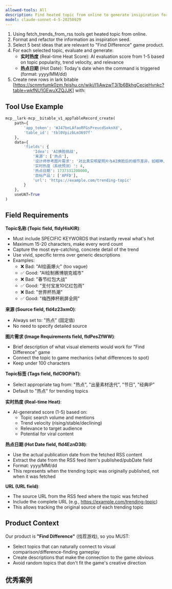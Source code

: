 ```yaml
---
allowed-tools: All
description: Find heated topic from online to generate insipiration for ads.
model: claude-sonnet-4-5-20250929
---
```


1. Using fetch_trends_from_rss tools get heated topic from online.
2. Format and refactor the information as inspiration seed.
3. Select 5 best ideas that are relevant to "Find Difference" game product.
4. For each selected topic, evaluate and generate:
   - **实时热度** (Real-time Heat Score): AI evaluation score from 1-5 based on topic popularity, trend velocity, and relevance
   - **热点日期** (Hot Date): Today's date when the command is triggered (format: yyyy/MM/dd)
6. Create new rows in lark bitable [https://scnmrtumk0zm.feishu.cn/wiki/I1iAwzwT3i1b6BkhgCecjeHvnkc?table=wkfNU1GEwuXZQJJK] with:

## Tool Use Example

```python
mcp__lark-mcp__bitable_v1_appTableRecord_create(
    path={
        'app_token': 'WJ47bnLAfaoRFGsPreucdSoknXd',
        'table_id': 'tbl0VpizbLm3697f'
    },
    data={
        'fields': {
            'Idea': 'AI换脸挑战',
            '来源': ['热点'],
            '设计师参考图片需求': '对比真实明星照片与AI换脸后的细节差异，如眼神、肤质、五官比例等微妙变化',
            '实时热度（系统预测）': 4,
            '热点日期': 1737331200000,
            '目标产品': ['APFD'],
            'url': 'https://example.com/trending-topic'
        }
    },
    useUAT=True
)
```

## Field Requirements

**Topic名称 (Topic field, fldyHisKlR)**:
- Must include SPECIFIC KEYWORDS that instantly reveal what's hot
- Maximum 15-20 characters, make every word count
- Capture the most eye-catching, concrete detail of the trend
- Use vivid, specific terms over generic descriptions
- Examples:
  - ❌ Bad: "AI绘画爆火" (too vague)
  - ✅ Good: "AI绘制赛博朋克城市"
  - ❌ Bad: "春节红包大战"
  - ✅ Good: "支付宝发10亿红包雨"
  - ❌ Bad: "世界杯热潮"
  - ✅ Good: "梅西捧杯刷屏全网"

**来源 (Source field, fld4z23xmO)**:
- Always set to: "热点" (固定值)
- No need to specify detailed source

**图片需求 (Image Requirements field, fldPesZfWW)**:
- Brief description of what visual elements would work for "Find Difference" game
- Connect the topic to game mechanics (what differences to spot)
- Keep under 100 characters

**Topic标签 (Tags field, fldC9OPibT)**:
- Select appropriate tag from: "热点", "出量素材迭代", "节日", "经典IP"
- Default to "热点" for trending topics

**实时热度 (Real-time Heat)**:
- AI-generated score (1-5) based on:
  - Topic search volume and mentions
  - Trend velocity (rising/stable/declining)
  - Relevance to target audience
  - Potential for viral content

**热点日期 (Hot Date field, fld4EznD38)**:
- Use the actual publication date from the fetched RSS content
- Extract the date from the RSS feed item's published/pubDate field
- Format: yyyy/MM/dd
- This represents when the trending topic was originally published, not when it was fetched

**URL (URL field)**:
- The source URL from the RSS feed where the topic was fetched
- Include the complete URL (e.g., https://example.com/trending-topic)
- This allows tracking the original source of each trending topic

## Product Context
Our product is **"Find Difference"** (找茬游戏), so you MUST:
- Select topics that can naturally connect to visual comparison/difference-finding gameplay
- Create descriptions that make the connection to the game obvious
- Avoid random topics that don't fit the game's creative direction 

## 优秀案例